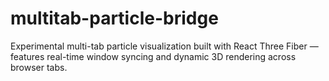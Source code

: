 # multitab-particle-bridge
Experimental multi-tab particle visualization built with React Three Fiber — features real-time window syncing and dynamic 3D rendering across browser tabs.
